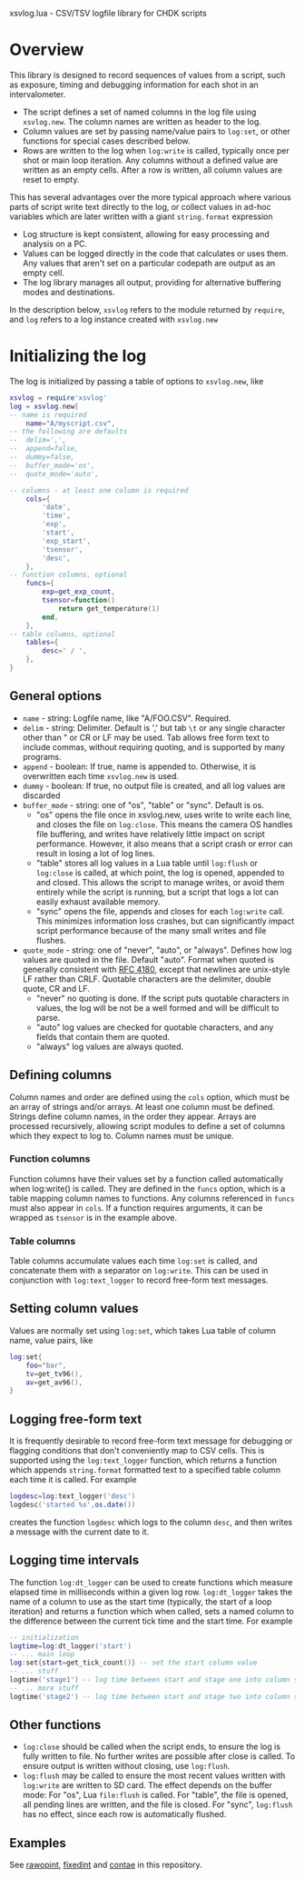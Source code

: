 xsvlog.lua - CSV/TSV logfile library for CHDK scripts

# Overview
This library is designed to record sequences of values from a script, such as exposure, timing and debugging information for each shot in an intervalometer.
* The script defines a set of named columns in the log file using `xsvlog.new`. The column names are written as header to the log.
* Column values are set by passing name/value pairs to `log:set`, or other functions for special cases described below.
* Rows are written to the log when `log:write` is called, typically once per shot or main loop iteration. Any columns without a defined value are written as an empty cells. After a row is written, all column values are reset to empty.

This has several advantages over the more typical approach where various parts of script write text directly to the log, or collect values in ad-hoc variables which are later written with a giant `string.format` expression
* Log structure is kept consistent, allowing for easy processing and analysis on a PC.
* Values can be logged directly in the code that calculates or uses them. Any values that aren't set on a particular codepath are output as an empty cell.
* The log library manages all output, providing for alternative buffering modes and destinations.

In the description below, `xsvlog` refers to the module returned by `require`, and `log` refers to a log instance created with `xsvlog.new`

# Initializing the log
The log is initialized by passing a table of options to `xsvlog.new`, like
```lua
xsvlog = require'xsvlog'
log = xsvlog.new{
-- name is required
	name="A/myscript.csv",
-- the following are defaults
--  delim=',',
--	append=false,
--	dummy=false,
--	buffer_mode='os',
--	quote_mode='auto',

-- columns - at least one column is required
	cols={
		'date',
		'time',
		'exp',
		'start',
		'exp_start',
		'tsensor',
		'desc',
	},
-- function columns, optional
	funcs={
		exp=get_exp_count,
		tsensor=function()
			return get_temperature(1)
		end,
	},
-- table columns, optional
	tables={
		desc=' / ',
	},
}

```
## General options
* `name` - string: Logfile name, like "A/FOO.CSV". Required.
* `delim` - string: Delimiter. Default is ',' but tab `\t` or any single character other than " or CR or LF may be used. Tab allows free form text to include commas, without requiring quoting, and is supported by many programs.
* `append` - boolean: If true, name is appended to. Otherwise, it is overwritten each time `xsvlog.new` is used.
* `dummy` - boolean: If true, no output file is created, and all log values are discarded
* `buffer_mode` - string: one of "os", "table" or "sync". Default is os.
   * "os" opens the file once in xsvlog.new, uses write to write each line, and closes the file on `log:close`. This means the camera OS handles file buffering, and writes have relatively little impact on script performance. However, it also means that a script crash or error can result in losing a lot of log lines.
   * "table" stores all log values in a Lua table until `log:flush` or `log:close` is called, at which point, the log is opened, appended to and closed. This allows the script to manage writes, or avoid them entirely while the script is running, but a script that logs a lot can easily exhaust available memory.
   * "sync" opens the file, appends and closes for each `log:write` call. This minimizes information loss crashes, but can significantly impact script performance because of the many small writes and file flushes.
* `quote_mode` - string: one of "never", "auto", or "always". Defines how log values are quoted in the file. Default "auto". Format when quoted is generally consistent with [RFC 4180](https://datatracker.ietf.org/doc/html/rfc4180), except that newlines are unix-style LF rather than CRLF. Quotable characters are the delimiter, double quote, CR and LF.
   * "never" no quoting is done. If the script puts quotable characters in values, the log will be not be a well formed and will be difficult to parse.
   * "auto" log values are checked for quotable characters, and any fields that contain them are quoted.
   * "always" log values are always quoted.

## Defining columns
Column names and order are defined using the `cols` option, which must be an array of strings and/or arrays. At least one column must be defined. Strings define column names, in the order they appear. Arrays are processed recursively, allowing script modules to define a set of columns which they expect to log to. Column names must be unique.
### Function columns
Function columns have their values set by a function called automatically when log:write() is called. They are defined in the `funcs` option, which is a table mapping column names to functions. Any columns referenced in `funcs` must also appear in `cols`. If a function requires arguments, it can be wrapped as `tsensor` is in the example above.
### Table columns
Table columns accumulate values each time `log:set` is called, and concatenate them with a separator on `log:write`. This can be used in conjunction with `log:text_logger` to record free-form text messages.
## Setting column values
Values are normally set using `log:set`, which takes Lua table of column name, value pairs, like
```lua
log:set{
	foo="bar",
	tv=get_tv96(),
	av=get_av96(),
}
```
## Logging free-form text
It is frequently desirable to record free-form text message for debugging or flagging conditions that don't conveniently map to CSV cells. This is supported using the `log:text_logger` function, which returns a function which appends `string.format` formatted text to a specified table column each time it is called. For example
```lua
logdesc=log:text_logger('desc')
logdesc('started %s',os.date())
```
creates the function `logdesc` which logs to the column `desc`, and then writes a message with the current date to it.
## Logging time intervals
The function `log:dt_logger` can be used to create functions which measure elapsed time in milliseconds within a given log row. `log:dt_logger` takes the name of a column to use as the start time (typically, the start of a loop iteration) and returns a function which when called, sets a named column to the difference between the current tick time and the start time. For example
```lua
-- initialization
logtime=log:dt_logger('start')
-- ... main loop
log:set{start=get_tick_count()} -- set the start column value
-- ... stuff
logtime('stage1') -- log time between start and stage one into column stage1
-- ... more stuff
logtime('stage2') -- log time between start and stage two into column stage2

```
## Other functions
* `log:close` should be called when the script ends, to ensure the log is fully written to file. No further writes are possible after close is called. To ensure output is written without closing, use `log:flush`.
* `log:flush` may be called to ensure the most recent values written with `log:write` are written to SD card. The effect depends on the buffer mode: For "os", Lua `file:flush` is called. For "table", the file is opened, all pending lines are written, and the file is closed. For "sync", `log:flush` has no effect, since each row is automatically flushed.


## Examples
See [rawopint](/src/rawopint), [fixedint](/src/fixedint) and [contae](/src/contae) in this repository.
